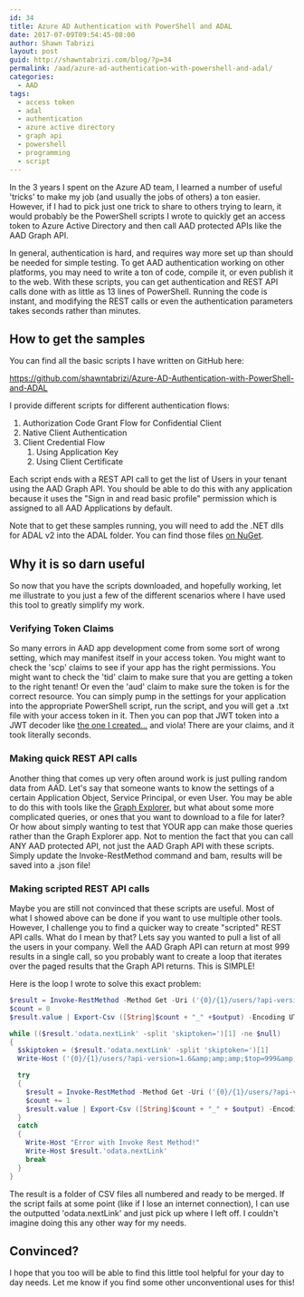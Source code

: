```yaml
---
id: 34
title: Azure AD Authentication with PowerShell and ADAL
date: 2017-07-09T09:54:45-08:00
author: Shawn Tabrizi
layout: post
guid: http://shawntabrizi.com/blog/?p=34
permalink: /aad/azure-ad-authentication-with-powershell-and-adal/
categories:
  - AAD
tags:
  - access token
  - adal
  - authentication
  - azure active directory
  - graph api
  - powershell
  - programming
  - script
---
```

<p>In the 3 years I spent on the Azure AD team, I learned a number of useful 'tricks' to make my job (and usually the jobs of others) a ton easier. However, if I had to pick just one trick to share to others trying to learn, it would probably be the PowerShell scripts I wrote to quickly get an access token to Azure Active Directory and then call AAD protected APIs like the AAD Graph API.</p>

<p>In general, authentication is hard, and requires way more set up than should be needed for simple testing. To get AAD authentication working on other platforms, you may need to write a ton of code, compile it, or even publish it to the web. With these scripts, you can get authentication and REST API calls done with as little as 13 lines of PowerShell. Running the code is instant, and modifying the REST calls or even the authentication parameters takes seconds rather than minutes.</p>
<h2>How to get the samples</h2>
<p>You can find all the basic scripts I have written on GitHub here:</p>

<p><a href="https://github.com/shawntabrizi/Azure-AD-Authentication-with-PowerShell-and-ADAL">https://github.com/shawntabrizi/Azure-AD-Authentication-with-PowerShell-and-ADAL</a></p>

<p>I provide different scripts for different authentication flows:</p>
<ol>
 	<li>Authorization Code Grant Flow for Confidential Client</li>
 	<li>Native Client Authentication</li>
 	<li>Client Credential Flow
<ol>
 	<li>Using Application Key</li>
 	<li>Using Client Certificate</li>
</ol>
</li>
</ol>
<p>Each script ends with a REST API call to get the list of Users in your tenant using the AAD Graph API. You should be able to do this with any application because it uses the "Sign in and read basic profile" permission which is assigned to all AAD Applications by default.</p>

<p>Note that to get these samples running, you will need to add the .NET dlls for ADAL v2 into the ADAL folder. You can find those files <a href="https://www.nuget.org/packages/Microsoft.IdentityModel.Clients.ActiveDirectory/2.28.4">on NuGet</a>.</p>

<h2>Why it is so darn useful</h2>
<p>So now that you have the scripts downloaded, and hopefully working, let me illustrate to you just a few of the different scenarios where I have used this tool to greatly simplify my work.</p>

<h3>Verifying Token Claims</h3>
<p>So many errors in AAD app development come from some sort of wrong setting, which may manifest itself in your access token. You might want to check the 'scp' claims to see if your app has the right permissions. You might want to check the 'tid' claim to make sure that you are getting a token to the right tenant! Or even the 'aud' claim to make sure the token is for the correct resource. You can simply pump in the settings for your application into the appropriate PowerShell script, run the script, and you will get a .txt file with your access token in it. Then you can pop that JWT token into a JWT decoder like <a href="http://shawntabrizi.com/jwt/">the one I created...</a> and viola! There are your claims, and it took literally seconds.</p>

<h3>Making quick REST API calls</h3>
<p>Another thing that comes up very often around work is just pulling random data from AAD. Let's say that someone wants to know the settings of a certain Application Object, Service Principal, or even User. You may be able to do this with tools like the <a href="https://graphexplorer.azurewebsites.net/">Graph Explorer</a>, but what about some more complicated queries, or ones that you want to download to a file for later? Or how about simply wanting to test that YOUR app can make those queries rather than the Graph Explorer app. Not to mention the fact that you can call ANY AAD protected API, not just the AAD Graph API with these scripts. Simply update the Invoke-RestMethod command and bam, results will be saved into a .json file!</p>

<h3>Making scripted REST API calls</h3>
<p>Maybe you are still not convinced that these scripts are useful. Most of what I showed above can be done if you want to use multiple other tools. However, I challenge you to find a quicker way to create "scripted" REST API calls. What do I mean by that? Lets say you wanted to pull a list of all the users in your company. Well the AAD Graph API can return at most 999 results in a single call, so you probably want to create a loop that iterates over the paged results that the Graph API returns. This is SIMPLE!</p>

<p>Here is the loop I wrote to solve this exact problem:</p>

```powershell
$result = Invoke-RestMethod -Method Get -Uri ('{0}/{1}/users/?api-version=1.6&amp;amp;amp;$top=999' -f $resourceId,$tenantId) -Headers $headers
$count = 0
$result.value | Export-Csv ([String]$count + "_" +$output) -Encoding UTF8

while (($result.'odata.nextLink' -split 'skiptoken=')[1] -ne $null)
{
  $skiptoken = ($result.'odata.nextLink' -split 'skiptoken=')[1]
  Write-Host ('{0}/{1}/users/?api-version=1.6&amp;amp;amp;$top=999&amp;amp;amp;$skiptoken={2}' -f $resourceId,$tenantId,$skiptoken)

  try
  {
    $result = Invoke-RestMethod -Method Get -Uri ('{0}/{1}/users/?api-version=1.6&amp;amp;amp;$top=999&amp;amp;amp;$skiptoken={2}' -f $resourceId,$tenantId,$skiptoken) -Headers $headers
    $count += 1
    $result.value | Export-Csv ([String]$count + "_" + $output) -Encoding UTF8
  }
  catch
  {
    Write-Host "Error with Invoke Rest Method!"
    Write-Host $result.'odata.nextLink'
    break
  }
}
```

<p>The result is a folder of CSV files all numbered and ready to be merged. If the script fails at some point (like if I lose an internet connection), I can use the outputted 'odata.nextLink' and just pick up where I left off. I couldn't imagine doing this any other way for my needs.</p>
<h2>Convinced?</h2>
<p>I hope that you too will be able to find this little tool helpful for your day to day needs. Let me know if you find some other unconventional uses for this!</p>